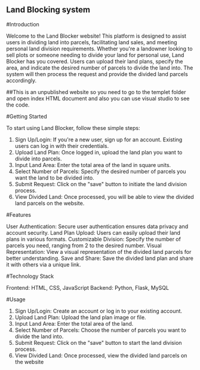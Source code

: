 ## Land Blocking system

#Introduction

Welcome to the Land Blocker website! This platform is designed to assist users in dividing land into 
parcels, facilitating land sales, and meeting personal land division requirements. Whether you're a 
landowner looking to sell plots or someone needing to divide your land for personal use, Land Blocker has 
you covered. Users can upload their land plans, specify the area, and indicate the desired number of 
parcels to divide the land into. The system will then process the request and provide the divided land 
parcels accordingly.

##This is an unpublished website so you need to go to the templet folder and open index HTML document 
and also you can use visual studio to see the code.

#Getting Started

To start using Land Blocker, follow these simple steps:
1. Sign Up/Login: If you're a new user, sign up for an account. Existing users can log in with their 
credentials.
2. Upload Land Plan: Once logged in, upload the land plan you want to divide into parcels.
3. Input Land Area: Enter the total area of the land in square units.
4. Select Number of Parcels: Specify the desired number of parcels you want the land to be divided into.
5. Submit Request: Click on the "save" button to initiate the land division process.
6. View Divided Land: Once processed, you will be able to view the divided land parcels on the website.
   
#Features

User Authentication: Secure user authentication ensures data privacy and account security.
Land Plan Upload: Users can easily upload their land plans in various formats.
Customizable Division: Specify the number of parcels you need, ranging from 2 to the desired 
number.
Visual Representation: View a visual representation of the divided land parcels for better 
understanding.
Save and Share: Save the divided land plan and share it with others via a unique link.

#Technology Stack

Frontend: HTML, CSS, JavaScript
Backend: Python, Flask, MySQL

#Usage

1. Sign Up/Login: Create an account or log in to your existing account.
2. Upload Land Plan: Upload the land plan image or file.
3. Input Land Area: Enter the total area of the land.
4. Select Number of Parcels: Choose the number of parcels you want to divide the land into.
5. Submit Request: Click on the "save" button to start the land division process.
6. View Divided Land: Once processed, view the divided land parcels on the website
